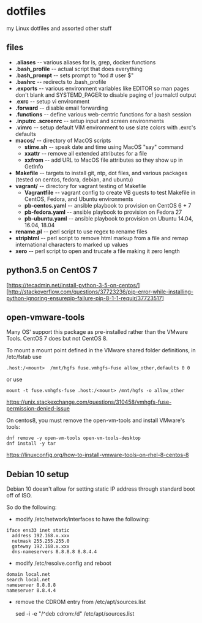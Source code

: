 # dotfiles

my Linux dotfiles and assorted other stuff

## files

* **.aliases** -- various aliases for ls, grep, docker functions
* **.bash_profile** -- actual script that does everything
* **.bash_prompt** -- sets prompt to "tod # user $"
* **.bashrc** -- redirects to .bash_profile
* **.exports** -- various environment variables like EDITOR so man pages don't blank and SYSTEMD_PAGER to disable paging of journalctl output
* .**exrc** -- setup vi environment
* **.forward** -- disable email forwarding
* **.functions** -- define various web-centric functions for a bash session
* **.inputrc .screenrc** -- setup input and screen environments
* **.vimrc** -- setup default VIM environment to use slate colors with .exrc's defaults
* **macos/** -- directory of MacOS scripts
  * **stime.sh** -- speak date and time using MacOS "say" command
  * **xxattr** -- remove all extended attributes for a file
  * **xxfrom** -- add URL to MacOS file attributes so they show up in GetInfo
* **Makefile** -- targets to install git, ntp, dot files, and various packages (tested on centos, fedora, debian, and ubuntu)
* **vagrant/** -- directory for vagrant testing of Makefile
  * **Vagrantfile** -- vagrant config to create VB guests to test Makefile in CentOS, Fedora, and Ubuntu environments
  * **pb-centos.yaml** -- ansible playbook to provision on CentOS 6 + 7
  * **pb-fedora.yaml** -- ansible playbook to provision on Fedora 27
  * **pb-ubuntu.yaml** -- ansible playbook to provision on Ubuntu 14.04, 16.04, 18.04
* **rename.pl** -- perl script to use regex to rename files
* **striphtml** -- perl script to remove html markup from a file and remap international characters to marked up values
* **xero** -- perl script to open and trucate a file making it zero length

## python3.5 on CentOS 7

[https://tecadmin.net/install-python-3-5-on-centos/]
[http://stackoverflow.com/questions/37723236/pip-error-while-installing-python-ignoring-ensurepip-failure-pip-8-1-1-requir/37723517]

## open-vmware-tools

Many OS' support this package as pre-installed rather than the VMware Tools. CentOS 7 does but not CentOS 8.

To mount a mount point defined in the VMware shared folder definitions, in /etc/fstab use

    .host:/<mount>  /mnt/hgfs fuse.vmhgfs-fuse allow_other,defaults 0 0

or use

    mount -t fuse.vmhgfs-fuse .host:/<mount> /mnt/hgfs -o allow_other

https://unix.stackexchange.com/questions/310458/vmhgfs-fuse-permission-denied-issue

On centos8, you must remove the open-vm-tools and install VMware's tools:

    dnf remove -y open-vm-tools open-vm-tools-desktop
    dnf install -y tar

https://linuxconfig.org/how-to-install-vmware-tools-on-rhel-8-centos-8


## Debian 10 setup

Debian 10 doesn't allow for setting static IP address through standard boot off of ISO.

So do the following:

- modify /etc/network/interfaces to have the following:
```
iface ens33 inet static
  address 192.168.x.xxx
  netmask 255.255.255.0
  gateway 192.168.x.xxx
  dns-nameservers 8.8.8.8 8.8.4.4
```

- modify /etc/resolve.config and reboot
```
domain local.net
search local.net
nameserver 8.8.8.8
nameserver 8.8.4.4
```

- remove the CDROM entry from /etc/apt/sources.list

    sed -i -e "/^deb cdrom:/d" /etc/apt/sources.list
